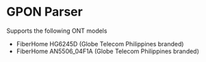 # GPON Parser

Supports the following ONT models

* FiberHome HG6245D (Globe Telecom Philippines branded)
* FiberHome AN5506_04F1A (Globe Telecom Philippines branded)